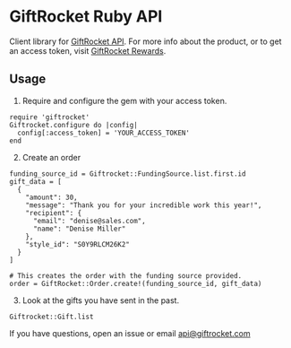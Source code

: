 # GiftRocket Ruby API

Client library for [GiftRocket API](https://www.giftrocket.com/docs).
For more info about the product, or to get an access token, visit [GiftRocket Rewards](https://www.giftrocket.com/rewards).

Usage
-----

1) Require and configure the gem with your access token.

```
require 'giftrocket'
Giftrocket.configure do |config|
  config[:access_token] = 'YOUR_ACCESS_TOKEN'
end
```

2) Create an order

```
funding_source_id = Giftrocket::FundingSource.list.first.id
gift_data = [
  {
    "amount": 30,
    "message": "Thank you for your incredible work this year!",
    "recipient": {
      "email": "denise@sales.com",
      "name": "Denise Miller"
    },
    "style_id": "S0Y9RLCM26K2"
  }
]

# This creates the order with the funding source provided.
order = GiftRocket::Order.create!(funding_source_id, gift_data)
```

3) Look at the gifts you have sent in the past.

`Giftrocket::Gift.list`

If you have questions, open an issue or email api@giftrocket.com
